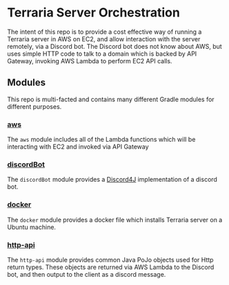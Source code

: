 # Terraria Server Orchestration

The intent of this repo is to provide a cost effective way of running a Terraria server in AWS on EC2, and allow interaction with the server remotely, via a Discord bot. The Discord bot does not know about AWS, but uses simple HTTP code to talk to a domain which is backed by API Gateway, invoking AWS Lambda to perform EC2 API calls.

## Modules
This repo is multi-facted and contains many different Gradle modules for different purposes.

### [aws](./aws/README.md)
The `aws` module includes all of the Lambda functions which will be interacting with EC2 and invoked via API Gateway

### [discordBot](./discordBot/README.md)
The `discordBot` module provides a [Discord4J](https://github.com/Discord4J/Discord4J) implementation of a discord bot.

### [docker](./docker/README.md)
The `docker` module provides a docker file which installs Terraria server on a Ubuntu machine.

### [http-api](./http-api/README.md)
The `http-api` module provides common Java PoJo objects used for Http return types. These objects are returned via AWS Lambda to the Discord bot, and then output to the client as a discord message.
